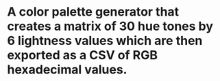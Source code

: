# A color palette generator that creates a matrix of 30 hue tones by 6 lightness values which are then exported as a CSV of RGB hexadecimal values.


